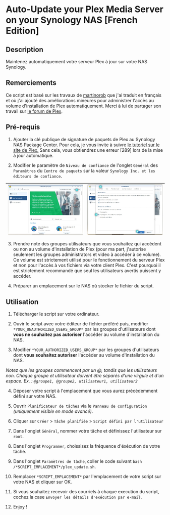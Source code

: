 # Auto-Update your Plex Media Server on your Synology NAS [French Edition]

## Description
Maintenez automatiquement votre serveur Plex à jour sur votre NAS Synology.

## Remerciements
Ce script est basé sur les travaux de [martinorob](https://github.com/martinorob/plexupdate) que j'ai traduit en français et où j'ai ajouté des améliorations mineures pour administrer l'accès au volume d'installation de Plex automatiquement. Merci à lui de partager son travail sur [le forum de Plex](https://forums.plex.tv/t/script-to-auto-update-plex-on-synology-nas-rev6/479748).

## Pré-requis
1. Ajouter la clé publique de signature de paquets de Plex au Synology NAS Package Center. Pour cela, je vous invite à suivre [le tutoriel sur le site de Plex.](https://support.plex.tv/articles/205165858-how-to-add-plex-s-package-signing-public-key-to-synology-nas-package-center/) Sans cela, vous obtiendrez une erreur [289] lors de la mise à jour automatique.

1. Modifier le paramètre de ```Niveau de confiance``` de l'onglet ```Général``` des ```Paramètres``` du ```Centre de paquets``` sur la valeur ```Synology Inc. et les éditeurs de confiance```.


![Centre de paquets - Accueil](image/package-center.jpg) | ![Centre de paquets - Niveau de confiance](image/package-center-confidence.jpg)
------------ | -------------

3. Prendre note des groupes utilisateurs que vous souhaitez qui accèdent ou non au volume d'installation de Plex (pour ma part, j'autorise seulement les groupes administrators et video à accéder à ce volume). Ce volume est strictement utilisé pour le fonctionnement du serveur Plex et non pour l'accès à vos fichiers via votre client Plex. C'est pourquoi il est strictement recommandé que seul les utilisateurs avertis puissent y accéder.

3. Préparer un emplacement sur le NAS où stocker le fichier du script.

## Utilisation
1. Télécharger le script sur votre ordinateur.

1. Ouvir le script avec votre éditeur de fichier préféré puis, modifier ```*YOUR_UNAUTHORIZED_USERS_GROUP*``` par les groupes d'utilisateurs dont **vous ne souhaitez pas autoriser** l'accéder au volume d'installation du NAS.

1. Modifier ```*YOUR_AUTHORIZED_USERS_GROUP*``` par les groupes d'utilisateurs dont **vous souhaitez autoriser** l'accéder au volume d'installation du NAS.

*Notez que les groupes commencent par un @, tandis que les utilisateurs non. Chaque groupe et utilisateur doivent être séparés d'une virgule et d'un espace. Ex. :  ```@groupe1, @groupe2, utilisateur1, utilisateur2```*

4. Déposer votre script à l'emplacement que vous aurez précédemment défini sur votre NAS.

4. Ouvrir ```Planificateur de tâches``` via le ```Panneau de configuration``` *(uniquement visible en mode avancé)*.

4. Cliquer sur ```Créer``` > ```Tâche planifiée``` > ```Script défini par l'utilisateur```

4. Dans l'onglet ```Général```, nommer votre tâche et définissez l'utilisateur sur ```root```.

4. Dans l'onglet ```Programmer```, choissisez la fréquence d'éxécution de votre tâche.

4. Dans l'onglet ```Paramètres de tâche```, coller le code suivant ```bash /*SCRIPT_EMPLACEMENT*/plex_update.sh```.

4. Remplacer ```*SCRIPT_EMPLACEMENT*``` par l'emplacement de votre script sur votre NAS et cliquer sur OK.

4. Si vous souhaitez recevoir des courriels à chaque execution du script, cochez la case ```Envoyer les détails d'exécution par e-mail```.

4. Enjoy !

